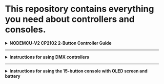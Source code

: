 # This repository contains everything you need about controllers and consoles.

<details>
<summary><strong>NODEMCU-V2 CP2102 2-Button Controller Guide</strong></summary>

This instruction provides essential instructions for using the **NODEMCU-V2 CP2102** controller with two-button effect switching. It covers SD card use, file formatting, connections, and button behavior.
It includes how to manage the Micro SD card, connect the controller, use control buttons, and update files.

---

## 1. System Description

The control system includes the following components:

* **NODEMCU-V2 CP2102 controller**
* **Micro SD memory card**
* **Connectors** (type and quantity may vary depending on product)
* **Two physical control buttons** for switching lighting or visual effects
  
<em>Micro SD card</em>
![Box](images/MicroSDcard.jpg)

<em>An example of a connector from the possible</em>
![Box](images/Control_buttons.jpg)

<em>Control buttons</em>
![Box](images/connector.jpg)

---

## 2. Micro SD Card: Usage Instructions

### ➤ Inserting and Removing the Micro SD Card

To **remove** the card:

1. Gently **press the card inward** until you hear a click.
2. The card will partially eject and can be removed.

To **insert** the card:

1. Ensure the card is properly aligned.
2. Push it into the slot until it clicks into place.

> **Important:** Always handle the SD card gently. Insert/remove only when the controller is powered off.

<em>Inserting/Removing the Card</em>

![Box](images/Inserting_Removing.png)

---

### ➤ Accessing and Updating Files on the SD Card

After removing the card from the controller:

1. Insert it into a **card reader adapter**.
2. Connect the adapter to your **PC or laptop**.
3. The SD card will contain several important files.

![Box](images/insert_card.png)

![Box](images/micro.png)

####  Typical Files Found on the SD Card

* **Effect files:**  
  `S1.txt`, `S23.txt`, etc.  
  >  These must start with **"S"** — this is a required format for the controller to recognize them.

* **Configuration file:**  
  `config.txt`  
  > Used to set parameters like **brightness**, speed, etc.

* **Log file:**  
  `log.txt`  
  > Automatically created each time the controller starts.  
  This confirms that the controller is functioning correctly.

Example for adjusting brightness:
 1. Open config.txt and locate the line: led.brightness = XX%.
 2. Change XX% to your desired value (e.g., 100% for maximum brightness).
    
 Note: Higher brightness shortens the operational duration


### ➤ File Updates

To update or replace the effect or configuration files:

1. **Copy** the downloaded or updated `.txt` files to the SD card.
2. After copying, **safely eject** the SD card adapter from your PC or laptop.
3. **Remove** the SD card from the adapter.
4. **Insert** the card back into the controller until it clicks securely.

> This ensures that all file changes are saved correctly and the controller can read them on startup.

![Box](images/screen.png)

![Box](images/plug_in.jpg)

## 3. Connecting the Controller to the Device

Connect the controller's connectors to the corresponding connectors on the device. Make sure the plug type and pin count match exactly to avoid malfunction.

Supported connector types include:

* **JST SM 3-pin**
* **JST SM 4-pin**
* **GX 16 – 10-pin**
* **GX 16 – 8-pin**

### Connector Reference Images

<em>JST SM 3-pin</em>

![Box](images/JST_SM_3_pin.jpg)

<em>JST SM 4-pin</em>

![Box](images/JST_SM_4_pin.jpg)

<em>GX 16 – 8-pin</em>

![Box](images/GX_16_8_pin.jpg)

>  Ensure all connectors are **securely inserted** to prevent intermittent signal or power loss.

---

## 4. Using Control Buttons

The controller is equipped with **two control buttons**:

* One button cycles **effects forward**.
* The other button cycles **effects backward**.

> 📏 The length of the wires varies:
> * Standard length: **1 meter**
> * Compact version: **150 mm**

### ➤ Operation

* Pressing a button **once** changes the current effect by **one step** (either forward or backward depending on the button pressed).

![Box](images/demonstration.jpg)

</details>

---

<details>
<summary><strong>Instructions for using DMX controllers</strong></summary>

## Description



</details>

---

<details>  
<summary><strong>Instructions for using the 15-button console with OLED screen and battery</strong></summary>

## 1.	Assembly:

●	Install the antenna and use a PH00 screwdriver to unscrew the screw on the cover.

![Box](images/1.jpg)

![Box](images/2.jpg)

![Box](images/3.jpg)

°	Take the battery boxes and insert the batteries into the, observing the polarity (the last part is a minus, a slightly convex part is a plus).
**ATTENTION!** If you confuse the polarity, the box can get very hot and melt, it is possible to get burned. After installing the battery, close the lid and tighten the screw back.

![Box](images/4.jpg)

![Box](images/5.jpg)

![Box](images/6.jpg)

●	The power button is on the side.

![Box](images/7.jpg)

![Box](images/8.jpg)

## 2.	Terms of Use:

![Box](images/9.png)

**●	IT IS IMPORTANT NOT TO TOUCH THE FIRST 3 BUTTONS IN THE TOP ROW ON THE LEFT!**

![Box](images/10.jpg)

●	The two buttons on the top of the row on the left indicate the direction of backward and forward.
The blue and yellow rows indicate the effect numbers, the number will be displayed on the screen (the numbers are marked below). After the 10th effect is reached, the switch starts with the green forward button (in case there are more than 10 effects).

![Box](images/11.jpg)

[Video tutorial: 15 button remote](https://youtu.be/plJmO6gk3sM?si=G4Bidx0-QKFGdW-2)

</details>
